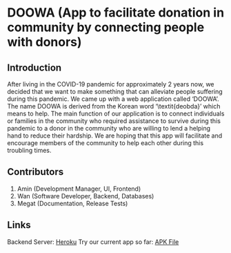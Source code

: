 # DOOWA (App to facilitate donation in community by connecting people with donors)

## Introduction
After living in the COVID-19 pandemic for approximately 2 years now, we decided that we want to make something that can alleviate people suffering during this pandemic. We came up with a web application called ‘DOOWA’. The name DOOWA is derived from the Korean word ‘\textit{deobda}’ which means to help. The main function of our application is to connect individuals or families in the community who required assistance to survive during this pandemic to a donor in the community who are willing to lend a helping hand to reduce their hardship. We are hoping that this app will facilitate and encourage members of the community to help each other during this troubling times.

## Contributors
1. Amin (Development Manager, UI, Frontend)
2. Wan (Software Developer, Backend, Databases)
4. Megat (Documentation, Release Tests)

## Links
Backend Server: [Heroku](https://dashboard.heroku.com/apps/doowa-server) 
Try our current app so far: [APK File](https://github.com/jpog99/DOOWA/blob/master/app/release/app-release.apk?raw=true)
